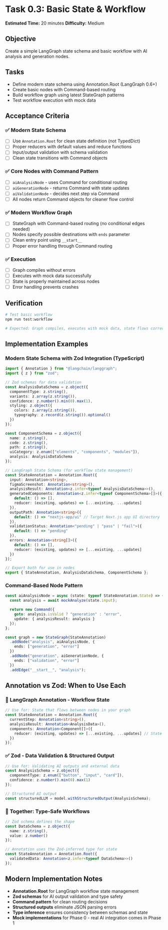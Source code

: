 # Task 0.3: Basic State & Workflow

**Estimated Time:** 20 minutes
**Difficulty:** Medium

## Objective
Create a simple LangGraph state schema and basic workflow with AI analysis and generation nodes.

## Tasks
- Define modern state schema using Annotation.Root (LangGraph 0.6+)
- Create basic nodes with Command-based routing
- Build workflow graph using latest StateGraph patterns
- Test workflow execution with mock data

## Acceptance Criteria

### ✅ Modern State Schema
- [ ] Use `Annotation.Root` for clean state definition (not TypedDict)
- [ ] Proper reducers with default values and reduce functions
- [ ] Input/output validation with schema validation
- [ ] Clean state transitions with Command objects

### ✅ Core Nodes with Command Pattern
- [ ] `aiAnalysisNode` - uses Command for conditional routing
- [ ] `aiGenerationNode` - returns Command with state updates
- [ ] `aiValidationNode` - decides next step via Command
- [ ] All nodes return Command objects for cleaner flow control

### ✅ Modern Workflow Graph
- [ ] StateGraph with Command-based routing (no conditional edges needed)
- [ ] Nodes specify possible destinations with `ends` parameter
- [ ] Clean entry point using `__start__`
- [ ] Proper error handling through Command routing

### ✅ Execution
- [ ] Graph compiles without errors
- [ ] Executes with mock data successfully
- [ ] State is properly maintained across nodes
- [ ] Error handling prevents crashes

## Verification
```bash
# Test basic workflow
npm run test:workflow

# Expected: Graph compiles, executes with mock data, state flows correctly
```

## Implementation Examples

### Modern State Schema with Zod Integration (TypeScript)
```typescript
import { Annotation } from "@langchain/langgraph";
import { z } from "zod";

// Zod schemas for data validation
const AnalysisDataSchema = z.object({
  componentType: z.string(),
  variants: z.array(z.string()),
  confidence: z.number().min(0).max(1),
  styling: z.object({
    colors: z.array(z.string()),
    typography: z.record(z.string()).optional()
  })
});

const ComponentSchema = z.object({
  name: z.string(),
  code: z.string(),
  path: z.string(),
  uiCategory: z.enum(["elements", "components", "modules"]),
  analysis: AnalysisDataSchema
});

// LangGraph State Schema (for workflow state management)
const StateAnnotation = Annotation.Root({
  input: Annotation<string>,
  figmaScreenshot: Annotation<string>(),
  analysisResult: Annotation<z.infer<typeof AnalysisDataSchema>>(),
  generatedComponents: Annotation<z.infer<typeof ComponentSchema>[]>({
    default: () => [],
    reducer: (existing, updates) => [...existing, ...updates]
  }),
  outputPath: Annotation<string>({
    default: () => "nextjs-app/ui" // Target Next.js app UI directory
  }),
  validationStatus: Annotation<"pending" | "pass" | "fail">({
    default: () => "pending"
  }),
  errors: Annotation<string[]>({
    default: () => [],
    reducer: (existing, updates) => [...existing, ...updates]
  })
});

// Export both for use in nodes
export { StateAnnotation, AnalysisDataSchema, ComponentSchema };
```

### Command-Based Node Pattern
```typescript
const aiAnalysisNode = async (state: typeof StateAnnotation.State) => {
  const analysis = await mockAnalyze(state.input);

  return new Command({
    goto: analysis.isValid ? "generation" : "error",
    update: { analysisResult: analysis }
  });
};

const graph = new StateGraph(StateAnnotation)
  .addNode("analysis", aiAnalysisNode, {
    ends: ["generation", "error"]
  })
  .addNode("generation", aiGenerationNode, {
    ends: ["validation", "error"]
  })
  .addEdge("__start__", "analysis");
```

## Annotation vs Zod: When to Use Each

### 🔄 **LangGraph Annotation** - Workflow State
```typescript
// Use for: State that flows between nodes in your graph
const StateAnnotation = Annotation.Root({
  currentStep: Annotation<string>(),
  analysisResult: Annotation<AnalysisData>(),
  components: Annotation<Component[]>({
    reducer: (existing, updates) => [...existing, ...updates] // State aggregation
  })
});
```

### ✅ **Zod** - Data Validation & Structured Output
```typescript
// Use for: Validating AI outputs and external data
const AnalysisSchema = z.object({
  componentType: z.enum(["button", "input", "card"]),
  confidence: z.number().min(0).max(1)
});

// Structured AI output
const structuredLLM = model.withStructuredOutput(AnalysisSchema);
```

### 🤝 **Together: Type-Safe Workflows**
```typescript
// Zod schema defines the shape
const DataSchema = z.object({
  name: z.string(),
  value: z.number()
});

// Annotation uses the Zod-inferred type for state
const StateAnnotation = Annotation.Root({
  validatedData: Annotation<z.infer<typeof DataSchema>>()
});
```

## Modern Implementation Notes
- **Annotation.Root** for LangGraph workflow state management
- **Zod schemas** for AI output validation and type safety
- **Command pattern** for clean routing decisions
- **Structured outputs** eliminate JSON parsing errors
- **Type inference** ensures consistency between schemas and state
- **Mock implementations** for Phase 0 - real AI integration comes in Phase 1